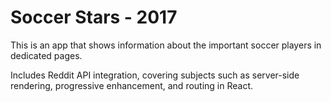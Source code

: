 # Soccer Stars - 2017

This is an app that shows information about the important soccer players in dedicated pages. 

Includes Reddit API integration, covering subjects such as server-side rendering, progressive enhancement, and routing in React.
